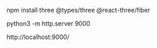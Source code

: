 npm install three @types/three @react-three/fiber

python3 -m http.server 9000

http://localhost:9000/
